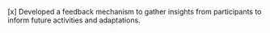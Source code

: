 [x] Developed a feedback mechanism to gather insights from participants to inform future activities and adaptations.
